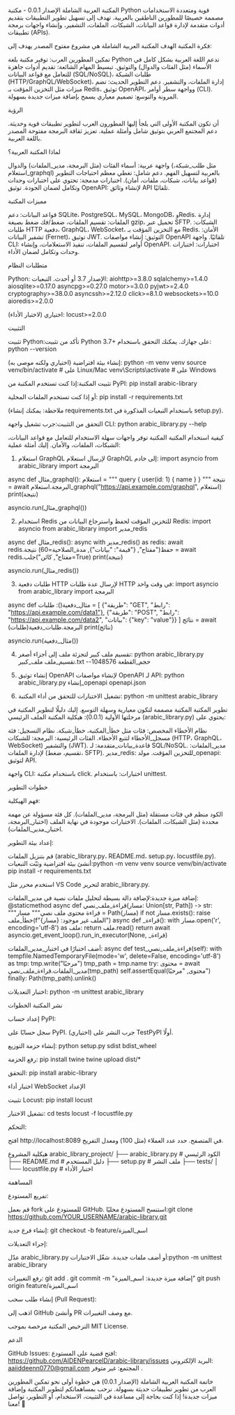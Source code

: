 المكتبة العربية الشاملة
الإصدار 0.0.1 - مكتبة Python قوية ومتعددة الاستخدامات مصممة خصيصًا للمطورين الناطقين بالعربية. تهدف إلى تسهيل تطوير التطبيقات بتقديم أدوات متقدمة لإدارة قواعد البيانات، الشبكات، الملفات، التشفير، وإنشاء واجهات برمجة تطبيقات (APIs).

فكرة المكتبة
الهدف
المكتبة العربية الشاملة هي مشروع مفتوح المصدر يهدف إلى:

تمكين المطورين العرب: توفير مكتبة بلغة Python تدعم اللغة العربية بشكل كامل في الأسماء (مثل الفئات والدوال) والتوثيق.
تبسيط المهام الشائعة: تقديم أدوات جاهزة للتعامل مع قواعد البيانات (SQL/NoSQL)، طلبات الشبكة (HTTP/GraphQL/WebSocket)، إدارة الملفات، والتشفير.
دعم التطوير الحديث: تضم ميزات مثل التخزين المؤقت بـ Redis، توثيق OpenAPI، وواجهة سطر أوامر (CLI).
المرونة والتوسع: تصميم معياري يسمح بإضافة ميزات جديدة بسهولة.

الرؤية

أن تكون المكتبة الأولى التي يلجأ إليها المطورون العرب لتطوير تطبيقات قوية وحديثة.
دعم المجتمع العربي بتوثيق شامل وأمثلة عملية.
تعزيز ثقافة البرمجة مفتوحة المصدر باللغة العربية.

لماذا المكتبة العربية؟

واجهة عربية: أسماء الفئات (مثل البرمجة، مدير_الملفات) والدوال (مثل طلب_شبكة، استعلام_graphql) بالعربية لتسهيل الفهم.
دعم شامل: تغطي معظم احتياجات التطوير (قواعد بيانات، شبكات، ملفات، أمان).
اختبارات مدمجة: تحتوي على اختبارات وحدات وتكامل لضمان الجودة.
توثيق OpenAPI: لإنشاء وثائق API تلقائيًا.


مميزات المكتبة

قواعد البيانات: دعم SQLite، PostgreSQL، MySQL، MongoDB، وRedis.
إدارة الملفات: تقسيم الملفات، ضغط/فك ضغط بصيغة gzip، تحميل عبر SFTP.
الشبكات: طلبات HTTP دفعية، GraphQL، WebSocket، مع التخزين المؤقت بـ Redis.
الأمان: تشفير البيانات (Fernet)، توثيق JWT.
التوثيق: إنشاء مواصفات OpenAPI تلقائيًا.
واجهة CLI: أوامر لتقسيم الملفات، تنفيذ الاستعلامات، وإنشاء OpenAPI.
اختبارات: اختبارات وحدات وتكامل لضمان الأداء.


متطلبات النظام

Python: الإصدار 3.7 أو أحدث.
التبعيات:
aiohttp>=3.8.0
sqlalchemy>=1.4.0
aiosqlite>=0.17.0
asyncpg>=0.27.0
motor>=3.0.0
pyjwt>=2.4.0
cryptography>=38.0.0
asyncssh>=2.12.0
click>=8.1.0
websockets>=10.0
aioredis>=2.0.0


اختياري (لاختبار الأداء):
locust>=2.0.0




التثبيت

تثبيت Python:تأكد من تثبيت Python 3.7+ على جهازك. يمكنك التحقق باستخدام:
python --version


إنشاء بيئة افتراضية (اختياري ولكنه موصى به):
python -m venv venv
source venv/bin/activate  # على Linux/Mac
venv\Scripts\activate     # على Windows


تثبيت المكتبة:إذا كنت تستخدم المكتبة من PyPI:
pip install arabic-library

أو إذا كنت تستخدم الملفات المحلية:
pip install -r requirements.txt

(ملاحظة: يمكنك إنشاء requirements.txt باستخدام التبعيات المذكورة في setup.py).

التحقق من التثبيت:جرب تشغيل واجهة CLI:
python arabic_library.py --help




كيفية استخدام المكتبة
المكتبة توفر واجهات سهلة الاستخدام للتعامل مع قواعد البيانات، الشبكات، الملفات، والأمان. إليك أمثلة عملية:
1. استعلام GraphQL
لإرسال استعلام GraphQL إلى خادم:
import asyncio
from arabic_library import البرمجة

async def مثال_graphql():
    استعلام = """
    query {
        user(id: 1) {
            name
        }
    }
    """
    نتيجة = await البرمجة.استعلام_graphql("https://api.example.com/graphql", استعلام)
    print(نتيجة)

asyncio.run(مثال_graphql())

2. استخدام Redis للتخزين المؤقت
لحفظ واسترجاع البيانات من Redis:
import asyncio
from arabic_library import مدير_redis

async def مثال_redis():
    async with مدير_redis() as redis:
        await redis.حفظ("مفتاح", {"قيمة": "بيانات"}, مدة_الصلاحية=60)
        نتيجة = await redis.جلب("مفتاح", كائن=True)
        print(نتيجة)

asyncio.run(مثال_redis())

3. طلبات دفعية HTTP
لإرسال عدة طلبات HTTP في وقت واحد:
import asyncio
from arabic_library import البرمجة

async def مثال_دفعية():
    طلبات = [
        {"طريقة": "GET", "رابط": "https://api.example.com/data1"},
        {"طريقة": "POST", "رابط": "https://api.example.com/data2", "بيانات": {"key": "value"}}
    ]
    نتائج = await البرمجة.طلبات_دفعية(طلبات)
    print(نتائج)

asyncio.run(مثال_دفعية())

4. تقسيم ملف كبير
لتجزئة ملف إلى أجزاء أصغر:
python arabic_library.py تقسيم_ملف ملف_كبير.txt --حجم_القطعة 1048576

5. إنشاء توثيق OpenAPI
لإنشاء مواصفات OpenAPI لـ API:
python arabic_library.py إنشاء_openapi openapi.json

6. تشغيل الاختبارات
للتحقق من أداء المكتبة:
python -m unittest arabic_library


تطوير المكتبة
المكتبة مصممة لتكون معيارية وسهلة التوسع. إليك دليلًا لتطوير المكتبة في مرحلتها الأولية (0.0.1):
هيكلية المكتبة
الملف الرئيسي (arabic_library.py) يحتوي على:

نظام الأخطاء المخصص: فئات مثل خطأ_المكتبة، خطأ_شبكة.
نظام التسجيل: فئة مسجل_الأخطاء لتتبع الأخطاء.
الفئات الرئيسية:
البرمجة: للشبكات (HTTP، GraphQL، WebSocket) والتشفير (JWT).
قاعدة_بيانات_متقدمة: لـ SQL/NoSQL.
مدير_الملفات: لإدارة الملفات (تقسيم، ضغط، SFTP).
مدير_redis: للتخزين المؤقت.
مولد_openapi: لتوثيق API.


واجهة CLI: باستخدام مكتبة click.
اختبارات: باستخدام unittest.

خطوات التطوير

فهم الهيكلية:

الكود منظم في فئات مستقلة (مثل البرمجة، مدير_الملفات).
كل فئة مسؤولة عن مهمة محددة (مثل الشبكات، الملفات).
الاختبارات موجودة في نهاية الملف (اختبار_البرمجة، اختبار_مدير_الملفات).


إعداد بيئة التطوير:

قم بتنزيل الملفات (arabic_library.py، README.md، setup.py، locustfile.py).
أنشئ بيئة افتراضية وثبّت التبعيات:python -m venv venv
source venv/bin/activate
pip install -r requirements.txt


استخدم محرر مثل VS Code لتحرير arabic_library.py.


إضافة ميزة جديدة:لإضافة دالة بسيطة لتحليل ملفات نصية في مدير_الملفات:
@staticmethod
async def قراءة_ملف_نصي(مسار: Union[str, Path]) -> str:
    """قراءة محتوى ملف نصي"""
    مسار = Path(مسار)
    if not مسار.exists():
        raise خطأ_ملف(f"الملف غير موجود: {مسار}")
    async def _قراءة():
        with مسار.open('r', encoding='utf-8') as ملف:
            return ملف.read()
    return await asyncio.get_event_loop().run_in_executor(None, _قراءة)

أضف اختبارًا في اختبار_مدير_الملفات:
async def test_قراءة_ملف_نصي(self):
    with tempfile.NamedTemporaryFile(mode='w', delete=False, encoding='utf-8') as tmp:
        tmp.write("مرحبًا")
        tmp_path = tmp.name
    try:
        محتوى = await مدير_الملفات.قراءة_ملف_نصي(tmp_path)
        self.assertEqual(محتوى, "مرحبًا")
    finally:
        Path(tmp_path).unlink()


اختبار التعديلات:
python -m unittest arabic_library




نشر المكتبة
الخطوات

إعداد حساب PyPI:

سجل حسابًا على PyPI.
(اختياري) جرب النشر على TestPyPI أولًا.


إنشاء حزمة التوزيع:
python setup.py sdist bdist_wheel


رفع الحزمة:
pip install twine
twine upload dist/*


التحقق:
pip install arabic-library




اختبار أداء WebSocket
الإعداد

تثبيت Locust:
pip install locust


تشغيل الاختبار:
cd tests
locust -f locustfile.py


التحكم:

افتح http://localhost:8089 في المتصفح.
حدد عدد العملاء (مثل 100) ومعدل التفريخ.




هيكلية المشروع
arabic_library_project/
├── arabic_library.py  # الكود الرئيسي
├── README.md          # دليل المستخدم
├── setup.py           # ملف النشر
├── tests/
│   └── locustfile.py  # اختبار الأداء


المساهمة

تفريع المستودع:

قم بعمل fork للمستودع على GitHub.
استنسخ المستودع محليًا:git clone https://github.com/YOUR_USERNAME/arabic-library.git




إنشاء فرع جديد:
git checkout -b feature/اسم_الميزة


إجراء التعديلات:

عدّل arabic_library.py أو أضف ملفات جديدة.
شغّل الاختبارات:python -m unittest arabic_library




رفع التغييرات:
git add .
git commit -m "إضافة ميزة جديدة: اسم_الميزة"
git push origin feature/اسم_الميزة


إنشاء طلب سحب (Pull Request):

اذهب إلى GitHub وأنشئ PR مع وصف التغييرات.




الترخيص
المكتبة مرخصة بموجب MIT License.

الدعم

GitHub Issues: افتح قضية على المستودع: https://github.com/AIDENPearceID/arabic-library/issues
البريد الإلكتروني: aaiiddeenn0770@gmail.com
المجتمع: غير متوفر .


خاتمة
المكتبة العربية الشاملة (الإصدار 0.0.1) هي خطوة أولى نحو تمكين المطورين العرب من تطوير تطبيقات حديثة بسهولة. نرحب بمساهماتكم لتطوير المكتبة وإضافة ميزات جديدة!
إذا كنت بحاجة إلى مساعدة في التثبيت، الاستخدام، أو التطوير، تواصل معنا! 🚀
